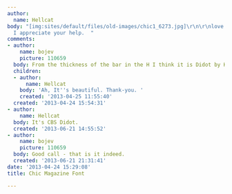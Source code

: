 ```yaml
---
author:
  name: Hellcat
body: "[img:sites/default/files/old-images/chic1_6273.jpg]\r\n\r\nlove that C. And
  I appreciate your help.  "
comments:
- author:
    name: bojev
    picture: 110659
  body: From the thickness of the bar in the H I think it is Didot by Hoefler+Frere-Jones
  children:
  - author:
      name: Hellcat
    body: 'Ah, It''s beautiful. Thank-you. '
    created: '2013-04-25 11:55:40'
  created: '2013-04-24 15:54:31'
- author:
    name: Hellcat
  body: It's CBS Didot.
  created: '2013-06-21 14:55:52'
- author:
    name: bojev
    picture: 110659
  body: Good call - that is it indeed.
  created: '2013-06-21 21:31:41'
date: '2013-04-24 15:29:08'
title: Chic Magazine Font

---
```

